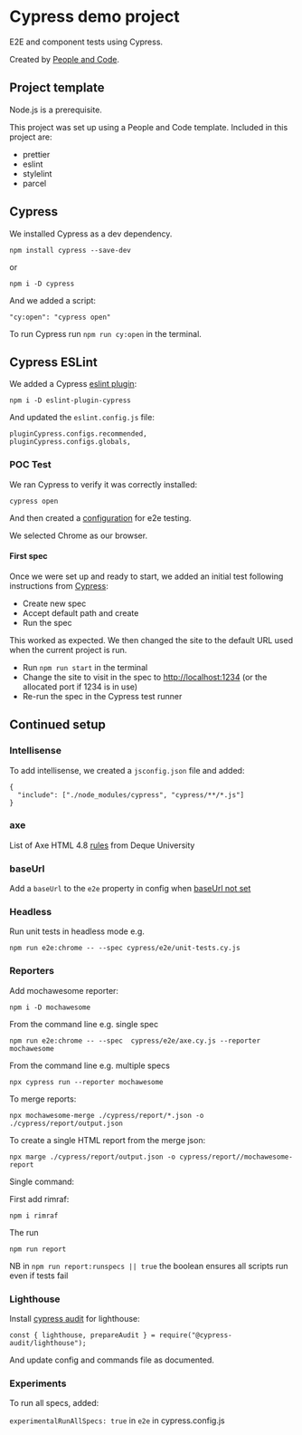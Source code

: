# Cypress demo project

E2E and component tests using Cypress.

Created by [People and Code](https://people-and-code.com/).

## Project template

Node.js is a prerequisite.

This project was set up using a People and Code template. Included in this project are:

- prettier
- eslint
- stylelint
- parcel

## Cypress

We installed Cypress as a dev dependency.

`npm install cypress --save-dev`

or

`npm i -D cypress`

And we added a script:

`"cy:open": "cypress open"`

To run Cypress run `npm run cy:open` in the terminal.

## Cypress ESLint

We added a Cypress [eslint plugin](https://github.com/cypress-io/eslint-plugin-cypress):

`npm i -D eslint-plugin-cypress`

And updated the `eslint.config.js` file:

```node
pluginCypress.configs.recommended,
pluginCypress.configs.globals,
```

### POC Test

We ran Cypress to verify it was correctly installed:

`cypress open`

And then created a [configuration](https://docs.cypress.io/app/get-started/open-the-app) for e2e testing.

We selected Chrome as our browser.

#### First spec

Once we were set up and ready to start, we added an initial test following instructions from [Cypress](https://docs.cypress.io/app/end-to-end-testing/writing-your-first-end-to-end-test):

- Create new spec
- Accept default path and create
- Run the spec

This worked as expected. We then changed the site to the default URL used when the current project is run.

- Run `npm run start` in the terminal
- Change the site to visit in the spec to <http://localhost:1234> (or the allocated port if 1234 is in use)
- Re-run the spec in the Cypress test runner

## Continued setup

### Intellisense

To add intellisense, we created a `jsconfig.json` file and added:

```node
{
  "include": ["./node_modules/cypress", "cypress/**/*.js"]
}
```

### axe

List of Axe HTML 4.8 [rules](https://dequeuniversity.com/rules/axe/4.8) from Deque University

### baseUrl

Add a `baseUrl` to the `e2e` property in config when [baseUrl not set](https://docs.cypress.io/app/references/configuration#baseUrl-is-not-set)

### Headless

Run unit tests in headless mode e.g.

`npm run e2e:chrome -- --spec cypress/e2e/unit-tests.cy.js`

### Reporters

Add mochawesome reporter:

`npm i -D mochawesome`

From the command line e.g. single spec

`npm run e2e:chrome -- --spec  cypress/e2e/axe.cy.js --reporter mochawesome`

From the command line e.g. multiple specs

`npx cypress run --reporter mochawesome`

To merge reports:

`npx mochawesome-merge ./cypress/report/*.json -o ./cypress/report/output.json`

To create a single HTML report from the merge json:

`npx marge ./cypress/report/output.json -o cypress/report//mochawesome-report`

Single command:

First add rimraf:

`npm i rimraf`

The run

`npm run report`

NB in `npm run report:runspecs || true` the boolean ensures all scripts run even if tests fail

### Lighthouse

Install [cypress audit](https://github.com/mfrachet/cypress-audit) for lighthouse:

`const { lighthouse, prepareAudit } = require("@cypress-audit/lighthouse");`

And update config and commands file as documented.

### Experiments

To run all specs, added:

`experimentalRunAllSpecs: true` in `e2e` in cypress.config.js
